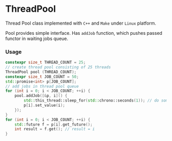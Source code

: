 # ThreadPool
Thread Pool class implemented with `C++` and `Make` under `Linux` platform.

Pool provides simple interface. Has `addJob` function, which pushes passed functor in waiting jobs queue.

### Usage

```c++
constexpr size_t THREAD_COUNT = 25;
// create thread pool consisting of 25 threads
ThreadPool pool (THREAD_COUNT);
constexpr size_t JOB_COUNT = 50;
std::promise<int> p[JOB_COUNT];
// add jobs in thread pool queue
for (int i = 0; i < JOB_COUNT; ++i) {
    pool.addJob([&p, i]() {
        std::this_thread::sleep_for(std::chrono::seconds(1)); // do some computations
        p[i].set_value(i);
    });
}
for (int i = 0; i < JOB_COUNT; ++i) {
    std::future f = p[i].get_future();
    int result = f.get(); // result = i
}
```
